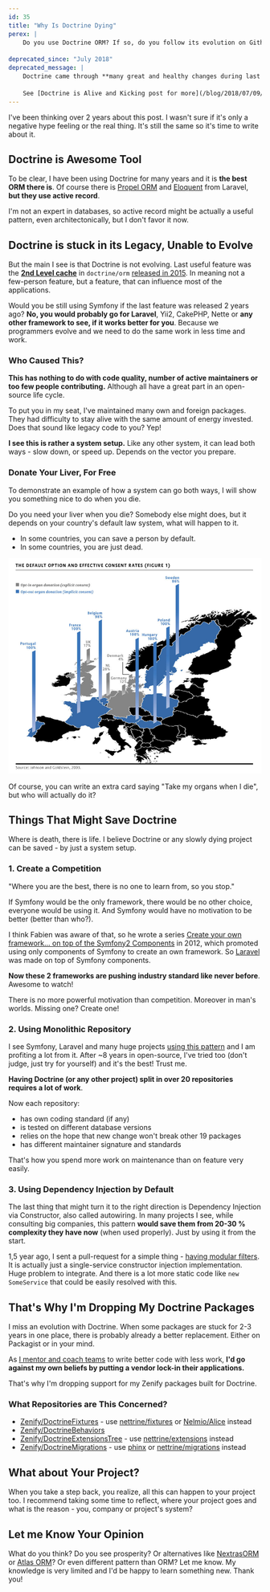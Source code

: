 ```yaml
---
id: 35
title: "Why Is Doctrine Dying"
perex: |
    Do you use Doctrine ORM? If so, do you follow its evolution on Github? Symfony is evolving, Laravel is evolving, Nette is evolving, the world is evolving... Doctrine not. Today I will show you 3 reasons why.

deprecated_since: "July 2018"
deprecated_message: |
    Doctrine came through **many great and healthy changes during last ~18 months**, so this statement is no longer true.

    See [Doctrine is Alive and Kicking post for more](/blog/2018/07/09/6-reasons-why-doctrine-is-alive-and-kicking/).
---
```


I've been thinking over 2 years about this post. I wasn't sure if it's only a negative hype feeling or the real thing. It's still the same so it's time to write about it.

## Doctrine is Awesome Tool

To be clear, I have been using Doctrine for many years and it is **the best ORM there is**. Of course there is [Propel ORM](http://propelorm.org/) and [Eloquent](https://laravel.com/docs/eloquent) from Laravel,
**but they use active record**.

I'm not an expert in databases, so active record might be actually a useful pattern, even architectonically, but I don't favor it now.

## Doctrine is stuck in its Legacy, Unable to Evolve

But the main I see is that Doctrine is not evolving. Last useful feature was the **[2nd Level cache](http://docs.doctrine-project.org/projects/doctrine-orm/en/latest/reference/second-level-cache.html)** in `doctrine/orm` [released in 2015](https://github.com/doctrine/doctrine2/releases/tag/v2.5.0). In meaning not a few-person feature, but a feature, that can influence most of the applications.

Would you be still using Symfony if the last feature was released 2 years ago? **No, you would probably go for Laravel**, Yii2, CakePHP, Nette or **any other framework to see, if it works better for you**. Because we programmers evolve and we need to do the same work in less time and work.


### Who Caused This?

**This has nothing to do with code quality, number of active maintainers or too few people contributing.** Although all have a great part in an open-source life cycle.

To put you in my seat, I've maintained many own and foreign packages. They had difficulty to stay alive with the same amount of energy invested. Does that sound like legacy code to you? Yep!

**I see this is rather a system setup.** Like any other system, it can lead both ways - slow down, or speed up. Depends on the vector you prepare.


### Donate Your Liver, For Free

To demonstrate an example of how a system can go both ways, I will show you something nice to do when you die.

Do you need your liver when you die? Somebody else might does, but it depends on your country's default law system, what will happen to it.

- In some countries, you can save a person by default.
- In some countries, you are just dead.

<div class="text-center">
    <img src="/assets/images/posts/2017/dying-doctrine/organ-donation.jpg" class="img-thumbnail">
</div>

Of course, you can write an extra card saying "Take my organs when I die", but who will actually do it?

## Things That Might Save Doctrine

Where is death, there is life. I believe Doctrine or any slowly dying project can be saved - by just a system setup.


### 1. Create a Competition

"Where you are the best, there is no one to learn from, so you stop."

If Symfony would be the only framework, there would be no other choice, everyone would be using it. And Symfony would have no motivation to be better (better than who?).

I think Fabien was aware of that, so he wrote a series [Create your own framework... on top of the Symfony2 Components](http://fabien.potencier.org/create-your-own-framework-on-top-of-the-symfony2-components-part-1.html) in 2012, which promoted using only components of Symfony to create an own framework. So [Laravel](https://laravel.com) was made on top of Symfony components.

**Now these 2 frameworks are pushing industry standard like never before**. Awesome to watch!

There is no more powerful motivation than competition. Moreover in man's worlds. Missing one? Create one!

### 2. Using Monolithic Repository

I see Symfony, Laravel and many huge projects [using this pattern](/blog/2017/01/31/how-monolithic-repository-in-open-source-saved-my-laziness/) and I am profiting a lot from it. After ~8 years in open-source, I've tried too (don't judge, just try for yourself) and it's the best! Trust me.

**Having Doctrine (or any other project) split in over 20 repositories requires a lot of work**.

Now each repository:

- has own coding standard (if any)
- is tested on different database versions
- relies on the hope that new change won't break other 19 packages
- has different maintainer signature and standards

That's how you spend more work on maintenance than on feature very easily.

### 3. Using Dependency Injection by Default

The last thing that might turn it to the right direction is Dependency Injection via Constructor, also called autowiring.
In many projects I see, while consulting big companies, this pattern **would save them from 20-30 % complexity they have now** (when used properly). Just by using it from the start.

1,5 year ago, I sent a pull-request for a simple thing - [having modular filters](https://github.com/doctrine/doctrine2/pull/1453). It is actually just a single-service constructor injection implementation. Huge problem to integrate. And there is a lot more static code like `new SomeService` that could be easily resolved with this.

## That's Why I'm Dropping My Doctrine Packages

I miss an evolution with Doctrine. When some packages are stuck for 2-3 years in one place, there is probably already a better replacement. Either on Packagist or in your mind.

As [I mentor and coach teams](/mission) to write better code with less work, **I'd go against my own beliefs by putting a vendor lock-in their applications.**

That's why I'm dropping support for my Zenify packages built for Doctrine.

### What Repositories are This Concerned?

- [Zenify/DoctrineFixtures](https://github.com/Zenify/DoctrineFixtures) - use [nettrine/fixtures](https://github.com/nettrine/fixtures) or [Nelmio/Alice](https://github.com/nelmio/alice) instead
- [Zenify/DoctrineBehaviors](https://github.com/Zenify/DoctrineBehaviors)
- [Zenify/DoctrineExtensionsTree](https://github.com/Zenify/DoctrineExtensionsTree) - use [nettrine/extensions](https://github.com/nettrine/extensions) instead
- [Zenify/DoctrineMigrations](https://github.com/Zenify/DoctrineMigrations) - use [phinx](https://github.com/robmorgan/phinx) or [nettrine/migrations](https://github.com/nettrine/migrations) instead

## What about Your Project?

When you take a step back, you realize, all this can happen to your project too.
I recommend taking some time to reflect, where your project goes and what is the reason - you, company or project's system?

## Let me Know Your Opinion

What do you think? Do you see prosperity? Or alternatives like [NextrasORM](https://github.com/nextras/orm) or [Atlas ORM](https://github.com/atlasphp/Atlas.Orm)? Or even different pattern than ORM?
Let me know. My knowledge is very limited and I'd be happy to learn something new. Thank you!
